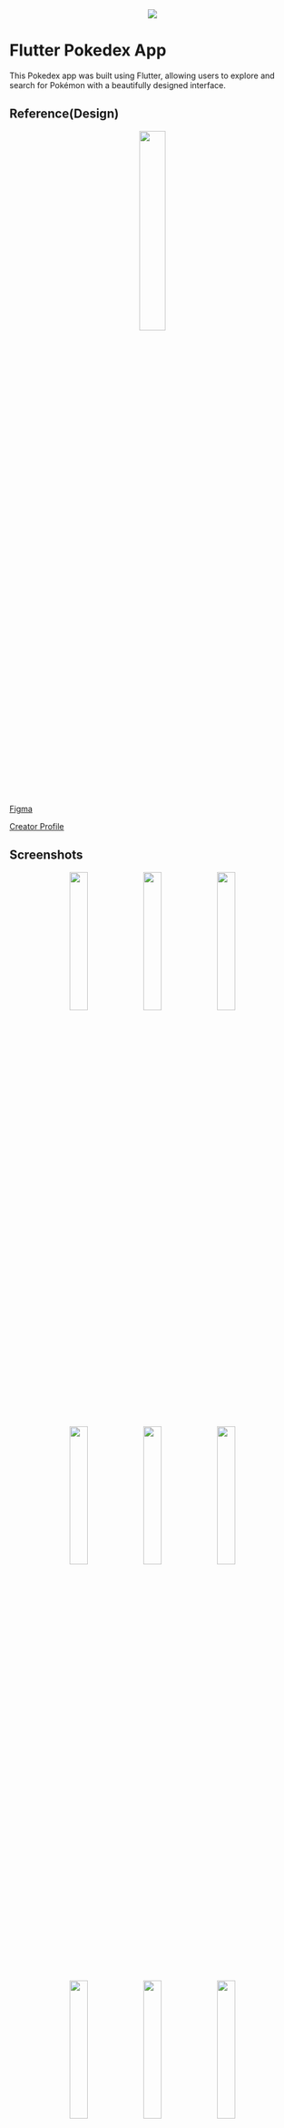 <div align="center">
    <img src="https://github.com/Origogi/Origogi/assets/35194820/9e949040-9ce2-43dc-a68d-19e0eccea54e">
</a>
</div>


# Flutter Pokedex App

This Pokedex app was built using Flutter, allowing users to explore and search for Pokémon with a beautifully designed interface.

## Reference(Design)

<div align="center">
<img src="https://github.com/Origogi/leetcode/assets/35194820/874ee8bb-336c-4278-aa52-5c6f3b578e56" width="30%">
</div>

[Figma](https://www.figma.com/community/file/1202971127473077147)

[Creator Profile](https://www.linkedin.com/in/junior-saraiva/)

## Screenshots

<div align="center">
    <img src="https://github.com/user-attachments/assets/65121076-06f3-4c66-a4c5-5c67d1af30f5" width="25%">
    <img src="https://github.com/Origogi/android-compose-pokedex/assets/35194820/ba01a0e3-a5de-4757-8fd0-61848c889924" width="25%">
    <img src="https://github.com/Origogi/android-compose-pokedex/assets/35194820/c9daa5ac-481d-47fd-9f01-86994aebd9ab" width="25%">

</div>
<div align="center">
    <img src="https://github.com/Origogi/android-compose-pokedex/assets/35194820/30b1cc3c-ff05-456f-a5a5-a23a04de6723" width="25%">
    <img src="https://github.com/Origogi/android-compose-pokedex/assets/35194820/b4a822f0-1af4-4a2e-9963-4e52a9465c40" width="25%">
    <img src="https://github.com/user-attachments/assets/c96760b7-920a-4686-bcc1-1bda520ff9fe" width="25%">
</div>
<div align="center">
    <img src="https://github.com/user-attachments/assets/f478a6f8-3ea2-4e30-950b-87edf79b1cc9" width="25%">
    <img src="https://github.com/user-attachments/assets/c13c2cfa-e88a-4a41-ba97-753d68cb8877" width="25%">
    <img src="https://github.com/user-attachments/assets/0009adc9-7856-423e-8adb-25499cb023a6" width="25%">
</div>

## State Management Library

Riverpod

## Imported Libraries

- Flutter Riverpod & Hook
- Flutter Svg
- Auto Route
- Freezed
- Google Fonts
- Gap
- Shimmer
- Http
- Shared Preferences

## Architecture

`Layered architecture`, `MVVM(Model-View-ViewModel)` is used in this project.

<div>
    <img src="https://github.com/Origogi/Origogi/assets/35194820/7074b560-0972-4880-a591-de4b88e7996f" width="80%">
</div>

## Appendix

[Other Mobile Platform](https://github.com/Origogi/mobile-declarative-pokedex-app?tab=readme-ov-file#plateform)
